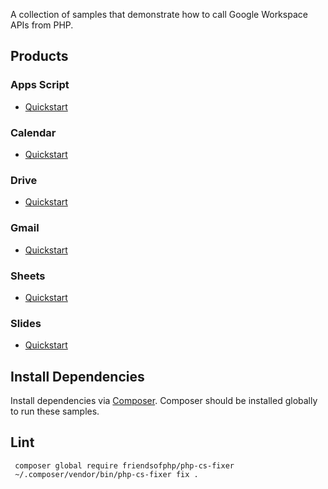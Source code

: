 A collection of samples that demonstrate how to call Google Workspace APIs from PHP.

## Products

### Apps Script

- [Quickstart](https://developers.google.com/apps-script/api/quickstart/php)

### Calendar

- [Quickstart](https://developers.google.com/google-apps/calendar/quickstart/php)

### Drive

- [Quickstart](https://developers.google.com/drive/v3/web/quickstart/php)

### Gmail

- [Quickstart](https://developers.google.com/gmail/api/quickstart/php)

### Sheets

- [Quickstart](https://developers.google.com/sheets/api/quickstart/php)

### Slides

- [Quickstart](https://developers.google.com/slides/quickstart/php)

## Install Dependencies

Install dependencies via [Composer](https://getcomposer.org/doc/00-intro.md#globally).
Composer should be installed globally to run these samples.

## Lint

```
 composer global require friendsofphp/php-cs-fixer
 ~/.composer/vendor/bin/php-cs-fixer fix .
 ```
